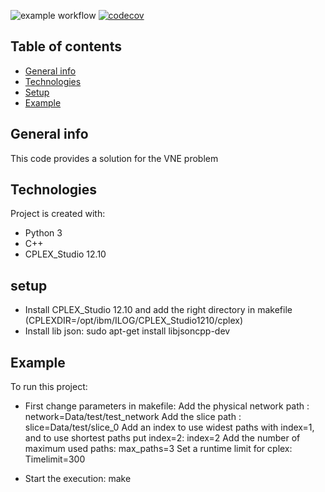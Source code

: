 ![example workflow](https://github.com/davidson-consulting/AMPF/actions/workflows/codecov.yml/badge.svg)
[![codecov](https://codecov.io/gh/davidson-consulting/AMPF/branch/master/graph/badge.svg?token=5ZbtgZLoKh)](https://codecov.io/gh/davidson-consulting/AMPF)

## Table of contents
* [General info](#general-info)
* [Technologies](#technologies)
* [Setup](#setup)
* [Example](#Example)

## General info
This code provides a solution for the VNE problem
	
## Technologies
Project is created with:
* Python 3
* C++
* CPLEX_Studio 12.10

## setup
* Install CPLEX_Studio 12.10 and add the right directory in makefile (CPLEXDIR=/opt/ibm/ILOG/CPLEX_Studio1210/cplex)
* Install lib json: sudo apt-get install libjsoncpp-dev

## Example
To run this project:
* First change parameters in makefile: 
  Add the physical network path : network=Data/test/test_network
  Add the slice path : slice=Data/test/slice_0
  Add an index to use widest paths with index=1, and to use shortest paths put index=2: index=2
  Add the number of maximum used paths: max_paths=3
  Set a runtime limit for cplex: Timelimit=300
  
* Start the execution: make
